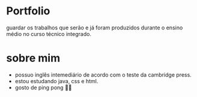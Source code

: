 # Portfolio
guardar os trabalhos que serão e já foram produzidos durante o ensino médio no curso técnico integrado.

# sobre mim
* possuo inglês intemediário de acordo com o teste da cambridge press.
* estou estudando java, css e html.
* gosto de ping pong 🏓🏓
